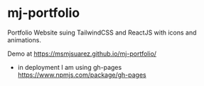 # mj-portfolio
Portfolio Website suing TailwindCSS and ReactJS with icons and animations.

Demo at https://msmjsuarez.github.io/mj-portfolio/
* in deployment I am using gh-pages https://www.npmjs.com/package/gh-pages
